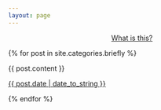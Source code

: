 ```yaml
---
layout: page
---
```


<p align="center">
  <a href="http://theonlysiteever.com/microblog/">What is this?</a>
</p>

{% for post in site.categories.briefly %}

<article class="post">

<!-- removed title from the posts and made the permalink to the post by copying the <a href> from this section to the surround the date info
    <h1 class="post-title">
      <a href="{{ site.baseurl }}{{ post.url }}">
        {{ post.title }} 
      </a>
    </h1>
-->

{{ post.content }}

<a href="{{ site.baseurl }}{{ post.url }}">
    <time datetime="{{ post.date | date_to_xmlschema }}" class="post-date">{{ post.date | date_to_string }}</time>
</a>

<!-- this is where the content was previous to the edit, it has been copied to show above the date 
{{ post.content }}
-->    

</article>

{% endfor %}
